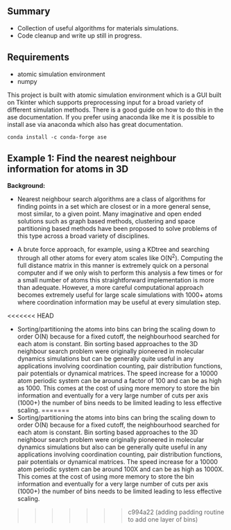 ## Summary

* Collection of useful algorithms for materials simulations.
* Code cleanup and write up still in progress.


## Requirements

* atomic simulation environment
* numpy

This project is built with atomic simulation environment which is a GUI built on Tkinter which supports preprocessing input for a broad variety of different simulation methods. There is a good guide on how to do this in the ase documentation. If you prefer using anaconda like me it is possible to install ase via anaconda which also has great documentation.

```
conda install -c conda-forge ase
```

## Example 1: Find the nearest neighbour information for atoms in 3D

**Background:**

* Nearest neighbour search algorithms are a class of algorithms for finding points in a set which are closest or in a more general sense, most similar, to a given point. Many imaginative and open ended solutions such as graph based methods, clustering and space partitioning based methods have been proposed to solve problems of this type across a broad variety of disciplines.

* A brute force approach, for example, using a KDtree and searching through all other atoms for every atom scales like O(N<sup>2</sup>). Computing the full distance matrix in this manner is extremely quick on a personal computer and if we only wish to perform this analysis a few times or for a small number of atoms this straightforward implementation is more than adequate. However, a more careful computational approach becomes extremely useful for large scale simulations with 1000+ atoms where coordination information may be useful at every simulation step. 

<<<<<<< HEAD
* Sorting/partitioning the atoms into bins can bring the scaling down to order O(N) because for a fixed cutoff, the neighbourhood searched for each atom is constant. Bin sorting based approaches to the 3D neighbour search problem were originally pioneered in molecular dynamics simulations but can be generally quite useful in any applications involving coordination counting, pair distribution functions, pair potentials or dynamical matrices. The speed increase for a 10000 atom periodic system can be around a factor of 100 and can be as high as 1000. This comes at the cost of using more memory to store the bin information and eventually for a very large number of cuts per axis (1000+) the number of bins needs to be limited leading to less effective scaling.
=======
* Sorting/partitioning the atoms into bins can bring the scaling down to order O(N) because for a fixed cutoff, the neighbourhood searched for each atom is constant. Bin sorting based approaches to the 3D neighbour search problem were originally pioneered in molecular dynamics simulations but also can be generally quite useful in any applications involving coordination counting, pair distribution functions, pair potentials or dynamical matrices. The speed increase for a 10000 atom periodic system can be around 100X and can be as high as 1000X. This comes at the cost of using more memory to store the bin information and eventually for a very large number of cuts per axis (1000+) the number of bins needs to be limited leading to less effective scaling.
>>>>>>> c994a22 (adding padding routine to add one layer of bins)
